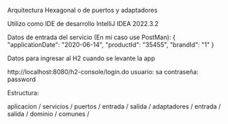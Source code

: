 Arquitectura Hexagonal o de puertos y adaptadores

Utilizo como IDE de desarrollo IntelliJ IDEA 2022.3.2

Datos de entrada del servicio (En mi caso use PostMan): { "applicationDate": "2020-06-14", "productId": "35455", "brandId": "1" }

Datos para ingresar al H2 cuando se levante la app

http://localhost:8080/h2-console/login.do 
usuario: sa
contraseña: password

Estructura:

aplicacion /
 servicios /
   puertos /
     entrada / 
     salida /
  adaptadores / 
      entrada / 
      salida / 
  dominio / 
  comunes /




